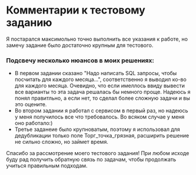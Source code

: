 # Комментарии к тестовому заданию

Я постарался максимольно точно выполнить все указания к работе, но замечу задание было достаточно крупным для тестового. 

### Подсвечу несколько нюансов в моих решениях: 
- В первом задании сказано "Надо написать SQL запросы, чтобы посчитать для каждого месяца...", соответственно я выводил ко-во для каждого месяца. Очевидно, что если имеллось ввиду вывести все варианты то эта задача решалась бы немного проще. Надеюсь я понял правитльно, а если нет, то сделал более сложную задачи и вы это оцените.
- Во втором задании я работал с сервисом в первый раз, но надеюсь у меня получилось все что требовалось. Во всяком случае у меня оно работало:)
- Третье заданеие было крупноватым, поэтому я использовал для дедубликации только поле Торг_точка_грязная, расширить решение не сильно сложно, но займет время.

Спасибо за рассмотрение моего тестового задания! При любом исходе буду рад получить обратную связь по задачам, чтобы продолжать учиться правильным подходам.
